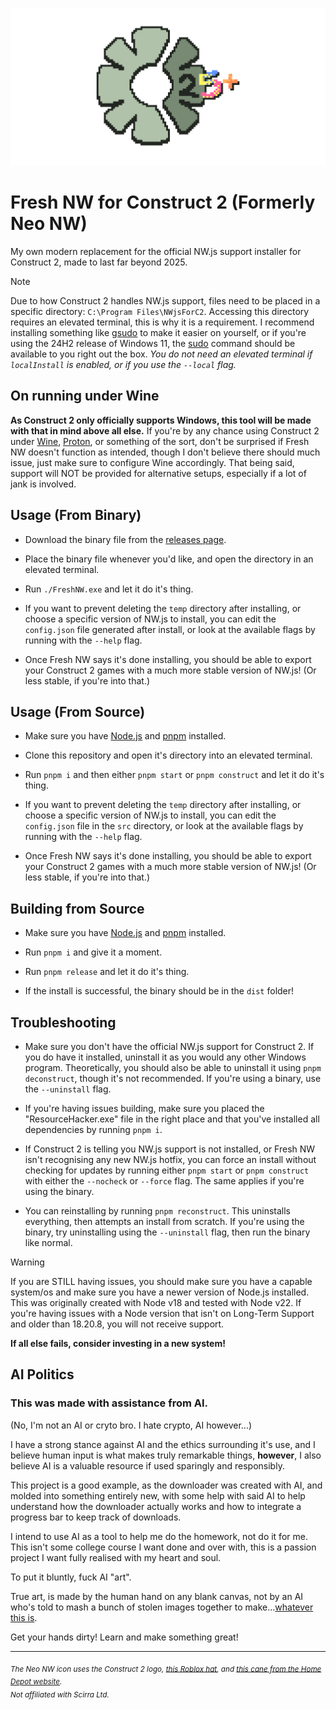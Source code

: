 ![icon as scuffed as the program](./icon_banner_readme.png)

# Fresh NW for Construct 2 (Formerly Neo NW)

My own modern replacement for the official NW.js support installer for Construct 2, made to last far beyond 2025.


> [!NOTE]
>
> Due to how Construct 2 handles NW.js support, files need to be placed in a specific directory: `C:\Program Files\NWjsForC2`. Accessing this directory requires an elevated terminal, this is why it is a requirement. I recommend installing something like [gsudo](https://github.com/gerardog/gsudo) to make it easier on yourself, or if you're using the 24H2 release of Windows 11, the [sudo](https://learn.microsoft.com/en-us/windows/sudo/) command should be available to you right out the box. *You do not need an elevated terminal if `localInstall` is enabled, or if you use the `--local` flag.*
>
> ## On running under Wine
>
> **As Construct 2 only officially supports Windows, this tool will be made with that in mind above all else.** If you're by any chance using Construct 2 under [Wine](https://en.wikipedia.org/wiki/Wine_(software)), [Proton](https://en.wikipedia.org/wiki/Proton_(software)), or something of the sort, don't be surprised if Fresh NW doesn't function as intended, though I don't believe there should much issue, just make sure to configure Wine accordingly. That being said, support will NOT be provided for alternative setups, especially if a lot of jank is involved.

## Usage (From Binary)

- Download the binary file from the [releases page](https://github.com/kckarnige/FreshNWjsForC2/releases).

- Place the binary file whenever you'd like, and open the directory in an elevated terminal.

- Run `./FreshNW.exe` and let it do it's thing.

- If you want to prevent deleting the `temp` directory after installing, or choose a specific version of NW.js to install, you can edit the `config.json` file generated after install, or look at the available flags by running with the `--help` flag.

- Once Fresh NW says it's done installing, you should be able to export your Construct 2 games with a much more stable version of NW.js! (Or less stable, if you're into that.)

## Usage (From Source)

- Make sure you have [Node.js](https://nodejs.org) and [pnpm](https://pnpm.io) installed.

- Clone this repository and open it's directory into an elevated terminal.

- Run `pnpm i` and then either `pnpm start` or `pnpm construct` and let it do it's thing.

- If you want to prevent deleting the `temp` directory after installing, or choose a specific version of NW.js to install, you can edit the `config.json` file in the `src` directory, or look at the available flags by running with the `--help` flag.

- Once Fresh NW says it's done installing, you should be able to export your Construct 2 games with a much more stable version of NW.js! (Or less stable, if you're into that.)

## Building from Source

- Make sure you have [Node.js](https://nodejs.org) and [pnpm](https://pnpm.io) installed.

- Run `pnpm i` and give it a moment.

- Run `pnpm release` and let it do it's thing.

- If the install is successful, the binary should be in the `dist` folder!

## Troubleshooting

- Make sure you don't have the official NW.js support for Construct 2. If you do have it installed, uninstall it as you would any other Windows program. Theoretically, you should also be able to uninstall it using `pnpm deconstruct`, though it's not recommended. If you're using a binary, use the `--uninstall` flag.

- If you're having issues building, make sure you placed the "ResourceHacker.exe" file in the right place and that you've installed all dependencies by running `pnpm i`. 

- If Construct 2 is telling you NW.js support is not installed, or Fresh NW isn't recognising any new NW.js hotfix, you can force an install without checking for updates by running either `pnpm start` or `pnpm construct` with either the `--nocheck` or `--force` flag. The same applies if you're using the binary.

- You can reinstalling by running `pnpm reconstruct`. This uninstalls everything, then attempts an install from scratch. If you're using the binary, try uninstalling using the `--uninstall` flag, then run the binary like normal.

> [!WARNING]
>
> If you are STILL having issues, you should make sure you have a capable system/os and make sure you have a newer version of Node.js installed. This was originally created with Node v18 and tested with Node v22. If you're having issues with a Node version that isn't on Long-Term Support and older than 18.20.8, you will not receive support.
>
> **If all else fails, consider investing in a new system!**
>


## AI Politics

### This was made with assistance from AI.

(No, I'm not an AI or cryto bro. I hate crypto, AI however...)

I have a strong stance against AI and the ethics surrounding it's use, and I believe human input is what makes truly remarkable things, **however**, I also believe AI is a valuable resource if used sparingly and responsibly.

This project is a good example, as the downloader was created with AI, and molded into something entirely new, with some help with said AI to help understand how the downloader actually works and how to integrate a progress bar to keep track of downloads.

I intend to use AI as a tool to help me do the homework, not do it for me. This isn't some college course I want done and over with, this is a passion project I want fully realised with my heart and soul.

To put it bluntly, fuck AI "art".

True art, is made by the human hand on any blank canvas, not by an AI who's told to mash a bunch of stolen images together to make...[whatever this is](https://kckarnige.github.io/dl/i_hate_ai_slop.mp4).

Get your hands dirty! Learn and make something great!

----

<sub><i>The Neo NW icon uses the Construct 2 logo, <a href="https://www.roblox.com/catalog/122415713240099/Sonic-Ova-Movie-Iconic-Pink-Hat">this Roblox hat</a>, and <a href="https://www.homedepot.com/p/Brazos-Walking-Sticks-37-in-Twisted-Walnut-Walking-Cane-502-3000-0281/205856200">this cane from the Home Depot website</a>.</i></sub>       
<sub><i>Not affiliated with Scirra Ltd.</i></sub>